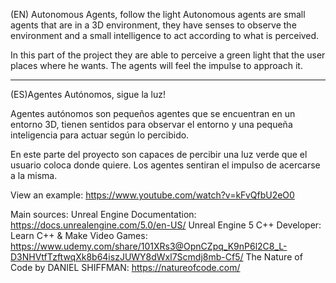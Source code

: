 (EN) Autonomous Agents, follow the light
Autonomous agents are small agents that are in a 3D environment, they have senses to observe the environment and a small intelligence to act according to what is perceived.

In this part of the project they are able to perceive a green light that the user places where he wants. The agents will feel the impulse to approach it.

----------------------------------------------------------------------
(ES)Agentes Autónomos, sigue la luz!

Agentes autónomos son pequeños agentes que se encuentran en un entorno 3D, tienen sentidos para observar el entorno y una pequeña inteligencia para actuar según lo percibido.

En este parte del proyecto son capaces de percibir una luz verde que el usuario coloca donde quiere. Los agentes sentiran el impulso de acercarse a la misma.

View an example: https://www.youtube.com/watch?v=kFvQfbU2eO0



Main sources:
Unreal Engine Documentation: https://docs.unrealengine.com/5.0/en-US/
Unreal Engine 5 C++ Developer: Learn C++ & Make Video Games: https://www.udemy.com/share/101XRs3@OpnCZpq_K9nP6l2C8_L-D3NHVtfTzftwqXk8b64iszJUWY8dWxl7Scmdj8mb-Cf5/
The Nature of Code by DANIEL SHIFFMAN: https://natureofcode.com/
